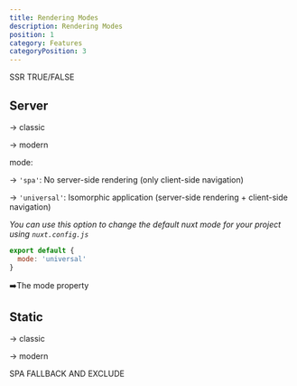 ```yaml
---
title: Rendering Modes
description: Rendering Modes
position: 1
category: Features
categoryPosition: 3
---
```


SSR TRUE/FALSE

## Server

→ classic

→ modern

mode:

→ `'spa'`: No server-side rendering (only client-side navigation)

→ `'universal'`: Isomorphic application (server-side rendering + client-side navigation)

*You can use this option to change the default nuxt mode for your project using `nuxt.config.js`*

```js
export default {
  mode: 'universal'
}
```

➡️The mode property

## Static

→ classic

→ modern

SPA FALLBACK AND EXCLUDE
